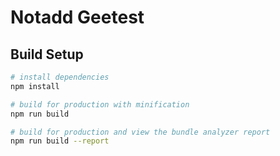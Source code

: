 # Notadd Geetest

## Build Setup

``` bash
# install dependencies
npm install

# build for production with minification
npm run build

# build for production and view the bundle analyzer report
npm run build --report
```

